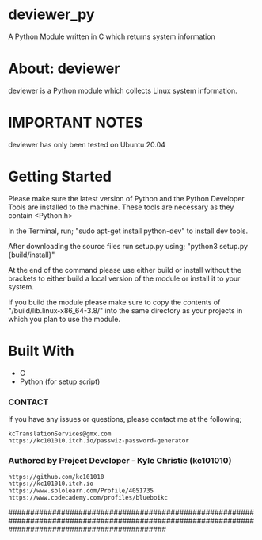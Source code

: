 # deviewer_py
A Python Module written in C which returns system information

# About: deviewer
deviewer is a Python module which collects Linux system information.

# IMPORTANT NOTES
deviewer has only been tested on Ubuntu 20.04

# Getting Started

Please make sure the latest version of Python and the Python Developer Tools are installed to the machine.
These tools are necessary as they contain <Python.h>

In the Terminal, run; "sudo apt-get install python-dev" to install dev tools.

After downloading the source files run setup.py using; 
"python3 setup.py {build/install}"

At the end of the command please use either build or install without the brackets to either build a local version of the module or install it to your system. 

If you build the module please make sure to copy the contents of "/build/lib.linux-x86_64-3.8/" into the same directory as your projects in which you plan to use the module.

# Built With

- C
- Python (for setup script)

### CONTACT #################################################################################################################################################################################################################################

If you have any issues or questions, please contact me at the following;

	kcTranslationServices@gmx.com
	https://kc101010.itch.io/passwiz-password-generator


### Authored by Project Developer - Kyle Christie (kc101010) ###

    https://github.com/kc101010
    https://kc101010.itch.io
    https://www.sololearn.com/Profile/4051735
    https://www.codecademy.com/profiles/blueboikc

####################################################################################################################################################



